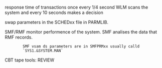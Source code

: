 

response time of transactions
once every 1/4 second WLM scans the system and every 10 seconds makes a
decision


swap   parameters in the SCHEDxx file in PARMLIB.


SMF/RMF     monitor performence of the system.
            SMF analises the data that RMF records.

            SMF vsam ds parameters are in SMFPRMxx usually calld
            `SYS1.&SYSTEM.MAN`


CBT tape tools:
REVIEW
